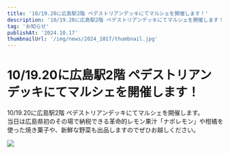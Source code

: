 ```yaml
---
title: '10/19.20に広島駅2階 ペデストリアンデッキにてマルシェを開催します！'
description: '10/19.20に広島駅2階 ペデストリアンデッキにてマルシェを開催します！'
tag: 'お知らせ'
publishAt: '2024.10.17'
thumbnailUrl: '/img/news/2024_1017/thumbnail.jpg'
---
```


# 10/19.20に広島駅2階 ペデストリアンデッキにてマルシェを開催します！

10/19.20に広島駅2階 ペデストリアンデッキにてマルシェを開催します。  
当日は広島県初のその場で納税できる革命的レモン果汁「ナポレモン」や柑橘を使った焼き菓子や、新鮮な野菜も出品しますのでぜひお越しください。

![](/img/news/2024_1017/content.jpg)

